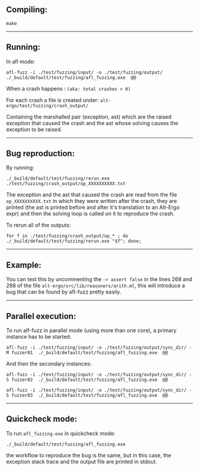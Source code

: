 
## Compiling:
```
make
```
---
## Running:
In afl mode:
```
afl-fuzz -i ./test/fuzzing/input/ -o ./test/fuzzing/output/ ./_build/default/test/fuzzing/afl_fuzzing.exe  @@
```
When a crash happens : ```(aka: total crashes > 0)```

For each crash a file is created under: ```alt-ergo/test/fuzzing/crash_output/```

Containing the marshalled pair (exception, ast) which are the raised exception that caused the crash and the ast whose solving causes the exception to be raised.

---
## Bug reproduction:


By running:

```
./_build/default/test/fuzzing/rerun.exe ./test/fuzzing/crash_output/op_XXXXXXXXXX.txt
```

The exception and the ast that caused the crash are read from the file ```op_XXXXXXXXXX.txt``` in which they were written after the crash, they are printed (the ast is printed before and after it's translation to an Alt-Ergo expr) and then the solving loop is called on it to reproduce the crash.


To rerun all of the outputs:
```
for f in ./test/fuzzing/crash_output/op_* ; do  ./_build/default/test/fuzzing/rerun.exe "$f"; done;
```


---
## Example:

You can test this by uncommenting the ```-> assert false``` in the lines 268 and 298 of the file ```alt-ergo/src/lib/reasoners/arith.ml```, this will introduce a bug that can be found by afl-fuzz pretty easily.


---
## Parallel execution:

To run alf-fuzz in parallel mode (using more than one core), a primary instance has to be started:
```
afl-fuzz -i ./test/fuzzing/input/ -o ./test/fuzzing/output/sync_dir/ -M fuzzer01  ./_build/default/test/fuzzing/afl_fuzzing.exe  @@
```
And then the secondary instances:
```
afl-fuzz -i ./test/fuzzing/input/ -o ./test/fuzzing/output/sync_dir/ -S fuzzer02  ./_build/default/test/fuzzing/afl_fuzzing.exe  @@

afl-fuzz -i ./test/fuzzing/input/ -o ./test/fuzzing/output/sync_dir/ -S fuzzer03  ./_build/default/test/fuzzing/afl_fuzzing.exe  @@
```


---
## Quickcheck mode:

To run ```afl_fuzzing.exe``` in quickcheck mode: 
```
./_build/default/test/fuzzing/afl_fuzzing.exe
```
the workflow to reproduce the bug is the same, but in this case, the exception stack trace and the output file are printed in stdout.
